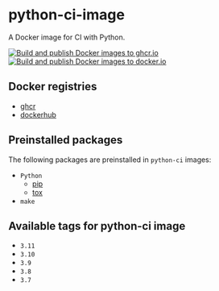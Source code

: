 # python-ci-image
A Docker image for CI with Python.

[![Build and publish Docker images to ghcr.io](https://github.com/thombashi/python-ci-image/actions/workflows/build_docker_image_ghcrio.yml/badge.svg)](https://github.com/thombashi/python-ci-image/actions/workflows/build_docker_image_ghcrio.yml)
[![Build and publish Docker images to docker.io](https://github.com/thombashi/python-ci-image/actions/workflows/build_docker_image_dockerio.yml/badge.svg)](https://github.com/thombashi/python-ci-image/actions/workflows/build_docker_image_dockerio.yml)

## Docker registries
- [ghcr](https://github.com/thombashi/python-ci-image/pkgs/container/python-ci)
- [dockerhub](https://hub.docker.com/r/thombashi/python-ci)

## Preinstalled packages
The following packages are preinstalled in `python-ci` images:

- `Python`
    - [pip](https://pip.pypa.io/en/stable/)
    - [tox](https://tox.wiki/en/latest/)
- `make`

## Available tags for python-ci image
- `3.11`
- `3.10`
- `3.9`
- `3.8`
- `3.7`

